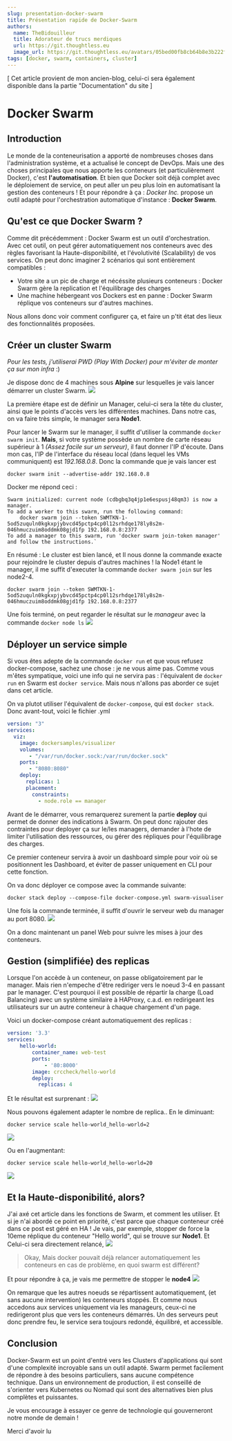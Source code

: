 ```yaml
---
slug: presentation-docker-swarm
title: Présentation rapide de Docker-Swarm
authors:
  name: TheBidouilleur
  title: Adorateur de trucs merdiques
  url: https://git.thoughtless.eu
  image_url: https://git.thoughtless.eu/avatars/05bed00fb8cb64b8e3b222f797bcd3d8
tags: [docker, swarm, containers, cluster]
---
```


[ Cet article provient de mon ancien-blog, celui-ci sera également disponible dans la partie "Documentation" du site ]

# Docker Swarm
## Introduction
Le monde de la conteneurisation a apporté de nombreuses choses dans l'administration système, et a actualisé le concept de DevOps. Mais une des choses principales que nous apporte les conteneurs (et particulièrement Docker), c'est **l'automatisation**.
Et bien que Docker soit déjà complet avec le déploiement de service, on peut aller un peu plus loin en automatisant la gestion des conteneurs ! Et pour répondre à ça : *Docker Inc.* propose un outil adapté pour l'orchestration automatique d'instance : **Docker Swarm**. 
<!--truncate-->
## Qu'est ce que Docker Swarm ?
Comme dit précédemment : Docker Swarm est un outil d'orchestration. Avec cet outil, on peut gérer automatiquement nos conteneurs avec des règles favorisant la Haute-disponibilité, et l'évolutivité (Scalability) de vos services. 
On peut donc imaginer 2 scénarios qui sont entièrement compatibles : 
- Votre site a un pic de charge et nécéssite plusieurs conteneurs : Docker Swarm gère la replication et l'équilibrage des charges
- Une machine hébergeant vos Dockers est en panne : Docker Swarm réplique vos conteneurs sur d'autres machines. 

Nous allons donc voir comment configurer ça, et faire un p'tit état des lieux des fonctionnalités proposées. 
## Créer un cluster Swarm 
*Pour les tests, j'utiliserai PWD (Play With Docker) pour m'éviter de monter ça sur mon infra* :) 

Je dispose donc de 4 machines sous **Alpine** sur lesquelles je vais lancer démarrer un cluster Swarm. 
![](https://i.imgur.com/7mD3suS.png)

La première étape est de définir un Manager, celui-ci sera la tête du cluster, ainsi que le points d'accès vers les différentes machines. 
Dans notre cas, on va faire très simple, le manager sera **Node1**.

Pour lancer le Swarm sur le manager, il suffit d'utiliser la commande `docker swarm init`. 
**Mais**, si votre système possède un nombre de carte réseau supérieur à 1 *(Assez facile sur un serveur)*, il faut donner l'IP d'écoute. 
Dans mon cas, l'IP de l'interface du réseau local (dans lequel les VMs communiquent) est *192.168.0.8*.
Donc la commande que je vais lancer est 
```
docker swarm init --advertise-addr 192.168.0.8
```

Docker me répond ceci : 

```
Swarm initialized: current node (cdbgbq3q4jp1e6espusj48qm3) is now a manager.
To add a worker to this swarm, run the following command:
    docker swarm join --token SWMTKN-1-5od5zuquln0kgkxpjybvcd45pctp4cp0l12srhdqe178ly8s2m-046hmuczuim8oddmk08gjd1fp 192.168.0.8:2377
To add a manager to this swarm, run 'docker swarm join-token manager' and follow the instructions.`
```

En résumé : Le cluster est bien lancé, et Il nous donne la commande exacte pour rejoindre le cluster depuis d'autres machines ! 
la Node1 étant le manager, il me suffit d'executer la commande `docker swarm join` sur les node2-4.

```
docker swarm join --token SWMTKN-1-5od5zuquln0kgkxpjybvcd45pctp4cp0l12srhdqe178ly8s2m-046hmuczuim8oddmk08gjd1fp 192.168.0.8:2377
```
Une fois terminé, on peut regarder le résultat sur le *manageur* avec la commande `docker node ls`
![](https://i.imgur.com/2rgU3wm.png)

## Déployer un service simple
Si vous êtes adepte de la commande `docker run` et que vous refusez docker-compose, sachez une chose : je ne vous aime pas.
Comme vous m'êtes sympatique, voici une info qui ne servira pas : l'équivalent de `docker run` en Swarm est `docker service`. Mais nous n'allons pas aborder ce sujet dans cet article.

On va plutot utiliser l'équivalent de `docker-compose`, qui est `docker stack`. 
Donc avant-tout, voici le fichier .yml
```yml
version: "3"
services:
  viz:
    image: dockersamples/visualizer
    volumes:
       - "/var/run/docker.sock:/var/run/docker.sock"
    ports:
       - "8080:8080"
    deploy:
      replicas: 1
      placement:
        constraints:
          - node.role == manager
```
Avant de le démarrer, vous remarquerez surement la partie **deploy** qui permet de donner des indications à Swarm. On peut donc rajouter des contraintes pour deployer ça sur le/les managers, demander à l'hote de limiter l'utilisation des ressources, ou gérer des répliques pour l'équilibrage des charges. 

Ce premier conteneur servira à avoir un dashboard simple pour voir où se positionnent les Dashboard, et éviter de passer uniquement en CLI pour cette fonction.

On va donc déployer ce compose avec la commande suivante: 

```
docker stack deploy --compose-file docker-compose.yml swarm-visualiser
```

Une fois la commande terminée, il suffit d'ouvrir le serveur web du manager au port 8080. 
![](https://i.imgur.com/sVKKmtj.png)

On a donc maintenant un panel Web pour suivre les mises à jour des conteneurs. 

## Gestion (simplifiée) des replicas 

Lorsque l'on accède à un conteneur, on passe obligatoirement par le manager. Mais rien n'empeche d'être rediriger vers le noeud 3-4 en passant par le manager. C'est pourquoi il est possible de répartir la charge (Load Balancing) avec un système similaire à HAProxy, c.a.d. en redirigeant les utilisateurs sur un autre conteneur à chaque chargement d'un page.

Voici un docker-compose créant automatiquement des replicas :

```yml
version: '3.3'
services:
    hello-world:
        container_name: web-test
        ports:
            - '80:8000'
        image: crccheck/hello-world
        deploy:
          replicas: 4
```
Et le résultat est surprenant : 
![](https://i.imgur.com/27a7V2i.png)

Nous pouvons également adapter le nombre de replica..
En le diminuant:

`docker service scale hello-world_hello-world=2`

![](https://i.imgur.com/pf4Y1ih.png)

Ou en l'augmentant: 

`docker service scale hello-world_hello-world=20`

![](https://i.imgur.com/MW5uUOq.png)

## Et la Haute-disponibilité, alors?

J'ai axé cet article dans les fonctions de Swarm, et comment les utiliser. Et si je n'ai abordé ce point en priorité, c'est parce que chaque conteneur créé dans ce post est géré en HA ! 
Je vais, par exemple, stopper de force la 10eme réplique du conteneur "Hello world", qui se trouve sur **Node1**. Et Celui-ci sera directement relancé, 
![](https://i.imgur.com/7Ni9NNG.png)

> Okay, Mais docker pouvait déjà relancer automatiquement les conteneurs en cas de problème, en quoi swarm est différent?

Et pour répondre à ça, je vais me permettre de stopper le **node4** 
![](https://i.imgur.com/ejkzT7a.png)

On remarque que les autres noeuds se répartissent automatiquement, (et sans aucune intervention) les conteneurs stoppés. Et comme nous accedons aux services uniquement via les manageurs, ceux-ci ne redirigeront plus que vers les conteneurs démarrés. 
Un des serveurs peut donc prendre feu, le service sera toujours redondé, équilibré, et accessible. 

## Conclusion

Docker-Swarm est un point d'entré vers les Clusters d'applications qui sont d'une complexité incroyable sans un outil adapté. Swarm permet facilement de répondre à des besoins particuliers, sans aucune compétence technique. 
Dans un environnement de production, il est conseillé de s'orienter vers Kubernetes ou Nomad qui sont des alternatives bien plus complètes et puissantes. 

Je vous encourage à essayer ce genre de technologie qui gouverneront notre monde de demain ! 

Merci d'avoir lu 





